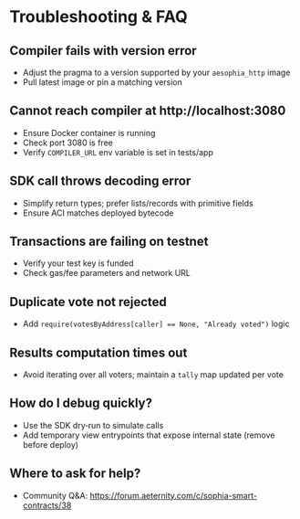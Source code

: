 # Troubleshooting & FAQ

## Compiler fails with version error
- Adjust the pragma to a version supported by your `aesophia_http` image
- Pull latest image or pin a matching version

## Cannot reach compiler at http://localhost:3080
- Ensure Docker container is running
- Check port 3080 is free
- Verify `COMPILER_URL` env variable is set in tests/app

## SDK call throws decoding error
- Simplify return types; prefer lists/records with primitive fields
- Ensure ACI matches deployed bytecode

## Transactions are failing on testnet
- Verify your test key is funded
- Check gas/fee parameters and network URL

## Duplicate vote not rejected
- Add `require(votesByAddress[caller] == None, "Already voted")` logic

## Results computation times out
- Avoid iterating over all voters; maintain a `tally` map updated per vote

## How do I debug quickly?
- Use the SDK dry‑run to simulate calls
- Add temporary view entrypoints that expose internal state (remove before deploy)

## Where to ask for help?
- Community Q&A: https://forum.aeternity.com/c/sophia-smart-contracts/38
